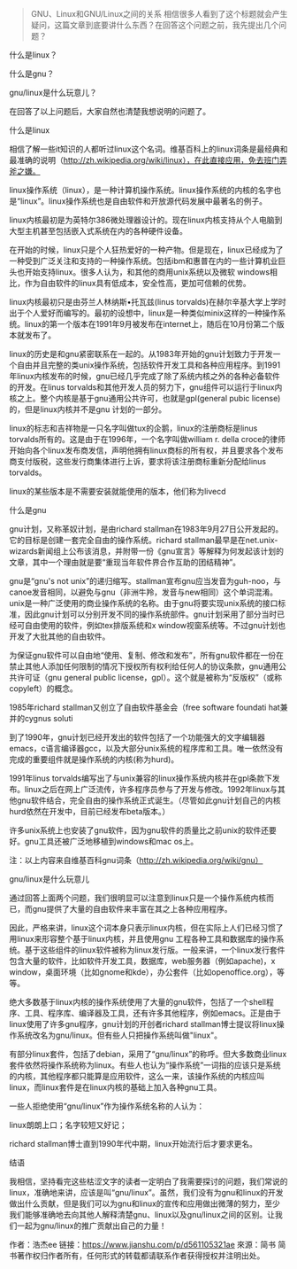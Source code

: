 > GNU、Linux和GNU/Linux之间的关系
相信很多人看到了这个标题就会产生疑问，这篇文章到底要讲什么东西？在回答这个问题之前，我先提出几个问题？

什么是linux？

什么是gnu？

gnu/linux是什么玩意儿？

在回答了以上问题后，大家自然也清楚我想说明的问题了。

什么是linux

相信了解一些it知识的人都听过linux这个名词。维基百科上的linux词条是最经典和最准确的说明（http://zh.wikipedia.org/wiki/linux），在此直接应用，免去班门弄斧之嫌。

linux操作系统（linux），是一种计算机操作系统。linux操作系统的内核的名字也是“linux”。linux操作系统也是自由软件和开放源代码发展中最著名的例子。

linux内核最初是为英特尔386微处理器设计的。现在linux内核支持从个人电脑到大型主机甚至包括嵌入式系统在内的各种硬件设备。

在开始的时候，linux只是个人狂热爱好的一种产物。但是现在，linux已经成为了一种受到广泛关注和支持的一种操作系统。包括ibm和惠普在内的一些计算机业巨头也开始支持linux。很多人认为，和其他的商用unix系统以及微软 windows相比，作为自由软件的linux具有低成本，安全性高，更加可信赖的优势。

linux内核最初只是由芬兰人林纳斯•托瓦兹(linus torvalds)在赫尔辛基大学上学时出于个人爱好而编写的。最初的设想中，linux是一种类似minix这样的一种操作系统。linux的第一个版本在1991年9月被发布在internet上，随后在10月份第二个版本就发布了。

linux的历史是和gnu紧密联系在一起的。从1983年开始的gnu计划致力于开发一个自由并且完整的类unix操作系统，包括软件开发工具和各种应用程序。到1991年linux内核发布的时候，gnu已经几乎完成了除了系统内核之外的各种必备软件的开发。在linus torvalds和其他开发人员的努力下，gnu组件可以运行于linux内核之上。整个内核是基于gnu通用公共许可，也就是gpl(general pubic license)的，但是linux内核并不是gnu 计划的一部分。

linux的标志和吉祥物是一只名字叫做tux的企鹅，linux的注册商标是linus torvalds所有的。这是由于在1996年，一个名字叫做william r. della croce的律师开始向各个linux发布商发信，声明他拥有linux商标的所有权，并且要求各个发布商支付版税，这些发行商集体进行上诉，要求将该注册商标重新分配给linus torvalds。

linux的某些版本是不需要安装就能使用的版本，他们称为livecd

什么是gnu

gnu计划，又称革奴计划，是由richard stallman在1983年9月27日公开发起的。它的目标是创建一套完全自由的操作系统。richard stallman最早是在net.unix-wizards新闻组上公布该消息，并附带一份《gnu宣言》等解释为何发起该计划的文章，其中一个理由就是要“重现当年软件界合作互助的团结精神”。

gnu是“gnu's not unix”的递归缩写。stallman宣布gnu应当发音为guh-noo，与canoe发音相同，以避免与gnu（非洲牛羚，发音与new相同）这个单词混淆。unix是一种广泛使用的商业操作系统的名称。由于gnu将要实现unix系统的接口标准，因此gnu计划可以分别开发不同的操作系统部件。gnu计划采用了部分当时已经可自由使用的软件，例如tex排版系统和x window视窗系统等。不过gnu计划也开发了大批其他的自由软件。

为保证gnu软件可以自由地“使用、复制、修改和发布”，所有gnu软件都在一份在禁止其他人添加任何限制的情况下授权所有权利给任何人的协议条款，gnu通用公共许可证（gnu general public license，gpl）。这个就是被称为“反版权”（或称copyleft）的概念。

1985年richard stallman又创立了自由软件基金会（free software foundati hat兼并的cygnus soluti

到了1990年，gnu计划已经开发出的软件包括了一个功能强大的文字编辑器emacs，c语言编译器gcc，以及大部分unix系统的程序库和工具。唯一依然没有完成的重要组件就是操作系统的内核(称为hurd)。

1991年linus torvalds编写出了与unix兼容的linux操作系统内核并在gpl条款下发布。linux之后在网上广泛流传，许多程序员参与了开发与修改。1992年linux与其他gnu软件结合，完全自由的操作系统正式诞生。（尽管如此gnu计划自己的内核hurd依然在开发中，目前已经发布beta版本。）

许多unix系统上也安装了gnu软件，因为gnu软件的质量比之前unix的软件还要好。gnu工具还被广泛地移植到windows和mac os上。

注：以上内容来自维基百科gnu词条（http://zh.wikipedia.org/wiki/gnu）

gnu/linux是什么玩意儿

通过回答上面两个问题，我们很明显可以注意到linux只是一个操作系统内核而已，而gnu提供了大量的自由软件来丰富在其之上各种应用程序。

因此，严格来讲，linux这个词本身只表示linux内核，但在实际上人们已经习惯了用linux来形容整个基于linux内核，并且使用gnu 工程各种工具和数据库的操作系统。基于这些组件的linux软件被称为linux发行版。一般来讲，一个linux发行套件包含大量的软件，比如软件开发工具，数据库，web服务器（例如apache)，x window，桌面环境（比如gnome和kde），办公套件（比如openoffice.org），等等。

绝大多数基于linux内核的操作系统使用了大量的gnu软件，包括了一个shell程序、工具、程序库、编译器及工具，还有许多其他程序，例如emacs。正是由于linux使用了许多gnu程序，gnu计划的开创者richard stallman博士提议将linux操作系统改名为gnu/linux。但有些人只把操作系统叫做"linux"。

有部分linux套件，包括了debian，采用了“gnu/linux”的称呼。但大多数商业linux套件依然将操作系统称为linux。有些人也认为“操作系统”一词指的应该只是系统的内核，其他程序都只能算是应用软件，这么一来，该操作系统的内核应叫linux，而linux套件是在linux内核的基础上加入各种gnu工具。

一些人拒绝使用“gnu/linux”作为操作系统名称的人认为：

linux朗朗上口；名字较短又好记；

richard stallman博士直到1990年代中期，linux开始流行后才要求更名。

结语

我相信，坚持看完这些枯涩文字的读者一定明白了我需要探讨的问题，我们常说的linux，准确地来讲，应该是叫“gnu/linux”。虽然，我们没有为gnu和linux的开发做出什么贡献，但是我们可以为gnu和linux的宣传和应用做出微薄的努力，至少我们能够准确地去向其他人解释清楚gnu、linux以及gnu/linux之间的区别。让我们一起为gnu/linux的推广贡献出自己的力量！

作者：浩杰ee
链接：https://www.jianshu.com/p/d561105321ae
來源：简书
简书著作权归作者所有，任何形式的转载都请联系作者获得授权并注明出处。